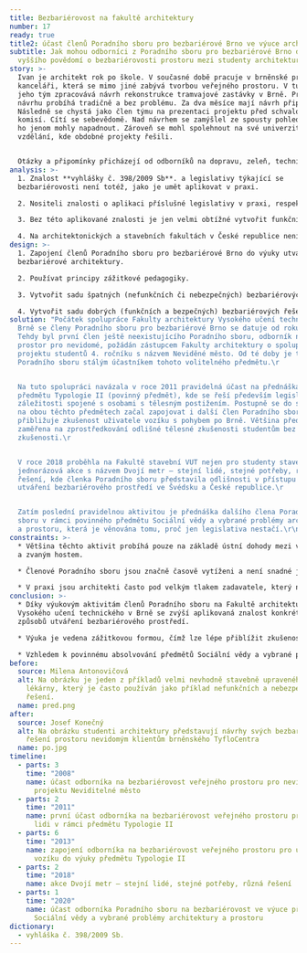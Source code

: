 ```yaml
---
title: Bezbariérovost na fakultě architektury
number: 17
ready: true
title2: účast členů Poradního sboru pro bezbariérové Brno ve výuce architektury
subtitle: Jak mohou odborníci z Poradního sboru pro bezbariérové Brno docílit
  vyššího povědomí o bezbariérovosti prostoru mezi studenty architektury v Brně?
story: >-
  Ivan je architekt rok po škole. V současné době pracuje v brněnské projekční
  kanceláři, která se mimo jiné zabývá tvorbou veřejného prostoru. V tuto chvíli
  jeho tým zpracovává návrh rekonstrukce tramvajové zastávky v Brně. Práce na
  návrhu probíhá tradičně a bez problému. Za dva měsíce mají návrh připravený.
  Následně se chystá jako člen týmu na prezentaci projektu před schvalovací
  komisí. Cítí se sebevědomě. Nad návrhem se zamýšlel ze spousty pohledů, které
  ho jenom mohly napadnout. Zároveň se mohl spolehnout na své univerzitní
  vzdělání, kde obdobné projekty řešili.


  Otázky a připomínky přicházejí od odborníků na dopravu, zeleň, technické sítě, přičemž na všechny dokáže odpovědět a reagovat tak, aby uspokojil požadavky všech jednotlivých expertů. Náhle ale přichází dotaz na bezbariérový přístup pro uživatele vozíku a osoby se zrakovým znevýhodněním. Ivan najednou ztrácí půdu pod nohama a neví, co má říct. Na bezbariérovost se zaměřil pouze snížením obrubníku, což podle přítomných expertů na bezbariérovost není dostatečné. O **vyhlášce č. 398/2009 Sb.**, o obecných technických požadavcích zabezpečujících bezbariérové užívání staveb, slyšel, ale ta mu v diskusi nepomáhá. Chybí **vodicí linie**, sklon na přechodu je příliš strmý, **označník** zastávky omezuje průchozí profil ostrůvku a mobiliář je navržen chaoticky. Celý projekt se musí předělat. Ivan zasmušile odchází domů a přemýšlí, jak k tomu vůbec mohlo dojít.
analysis: >-
  1. Znalost **vyhlášky č. 398/2009 Sb**. a legislativy týkající se
  bezbariérovosti není totéž, jako je umět aplikovat v praxi.

  2. Nositeli znalosti o aplikaci příslušné legislativy v praxi, respektive o reálném utváření bezbariérového prostoru jsou pouze lidé z praxe. V případě Brna touto kompetencí disponuje hned několik členů Poradního sboru pro bezbariérové Brno.

  3. Bez této aplikované znalosti je jen velmi obtížné vytvořit funkční bezbariérový návrh prostoru.

  4. Na architektonických a stavebních fakultách v České republice není věnována dostatečná pozornost této aplikované znalosti utváření bezbariérového prostředí.
design: >-
  1. Zapojení členů Poradního sboru pro bezbariérové Brno do výuky utváření
  bezbariérové architektury.

  2. Používat principy zážitkové pedagogiky.

  3. Vytvořit sadu špatných (nefunkčních či nebezpečných) bezbariérových řešení s podrobným vysvětlením, v čem přesně chyba spočívá.

  4. Vytvořit sadu dobrých (funkčních a bezpečných) bezbariérových řešení.
solution: "Počátek spolupráce Fakulty architektury Vysokého učení technického v
  Brně se členy Poradního sboru pro bezbariérové Brno se datuje od roku 2008.
  Tehdy byl první člen ještě neexistujícího Poradního sboru, odborník na veřejný
  prostor pro nevidomé, požádán zástupcem Fakulty architektury o spolupráci na
  projektu studentů 4. ročníku s názvem Neviděné město. Od té doby je tento člen
  Poradního sboru stálým účastníkem tohoto volitelného předmětu.\r


  Na tuto spolupráci navázala v roce 2011 pravidelná účast na přednáškách
  předmětu Typologie II (povinný předmět), kde se řeší především legislativní
  záležitosti spojené s osobami s tělesným postižením. Postupně se do spolupráce
  na obou těchto předmětech začal zapojovat i další člen Poradního sboru, který
  přibližuje zkušenost uživatele vozíku s pohybem po Brně. Většina přednášek je
  zaměřena na zprostředkování odlišné tělesné zkušenosti studentům bez této
  zkušenosti.\r


  V roce 2018 proběhla na Fakultě stavební VUT nejen pro studenty stavebnictví
  jednorázová akce s názvem Dvojí metr – stejní lidé, stejné potřeby, různá
  řešení, kde členka Poradního sboru představila odlišnosti v přístupu k
  utváření bezbariérového prostředí ve Švédsku a České republice.\r


  Zatím poslední pravidelnou aktivitou je přednáška dalšího člena Poradního
  sboru v rámci povinného předmětu Sociální vědy a vybrané problémy architektury
  a prostoru, která je věnována tomu, proč jen legislativa nestačí.\r\n"
constraints: >-
  * Většina těchto aktivit probíhá pouze na základě ústní dohody mezi vyučujícím
  a zvaným hostem.

  * Členové Poradního sboru jsou značně časově vytíženi a není snadné jejich zapojení do výuky výrazně navyšovat.

  * V praxi jsou architekti často pod velkým tlakem zadavatele, který nemusí problematice bezbariérovosti věnovat dostatečnou pozornost. Ani výuka utváření bezbariérového prostředí na fakultách architektury nemusí ústit do přístupnějších návrhů v budoucnosti.
conclusion: >-
  * Díky výukovým aktivitám členů Poradního sboru na Fakultě architektury
  Vysokého učení technického v Brně se zvýší aplikovaná znalost konkrétních
  způsobů utváření bezbariérového prostředí.

  * Výuka je vedena zážitkovou formou, čímž lze lépe přiblížit zkušenost lidí s tělesným znevýhodněním při pohybu v prostoru.

  * Vzhledem k povinnému absolvování předmětů Sociální vědy a vybrané problémy architektury a prostoru a Typologie II se s problematikou aplikované bezbariérovosti seznámí všichni studenti oboru.
before:
  source: Milena Antonovičová
  alt: Na obrázku je jeden z příkladů velmi nevhodně stavebně upraveného vchodu do
    lékárny, který je často používán jako příklad nefunkčních a nebezpečných
    řešení.
  name: pred.png
after:
  source: Josef Konečný
  alt: Na obrázku studenti architektury představují návrhy svých bezbariérových
    řešení prostoru nevidomým klientům brněnského TyfloCentra
  name: po.jpg
timeline:
  - parts: 3
    time: "2008"
    name: účast odborníka na bezbariérovost veřejného prostoru pro nevidomé lidi na
      projektu Neviditelné město
  - parts: 2
    time: "2011"
    name: první účast odborníka na bezbariérovost veřejného prostoru pro nevidomé
      lidi v rámci předmětu Typologie II
  - parts: 6
    time: "2013"
    name: zapojení odborníka na bezbariérovost veřejného prostoru pro uživatele
      vozíku do výuky předmětu Typologie II
  - parts: 2
    time: "2018"
    name: akce Dvojí metr – stejní lidé, stejné potřeby, různá řešení
  - parts: 1
    time: "2020"
    name: účast odborníka Poradního sboru na bezbariérovost ve výuce předmětu
      Sociální vědy a vybrané problémy architektury a prostoru
dictionary:
  - vyhláška č. 398/2009 Sb.
---
```

